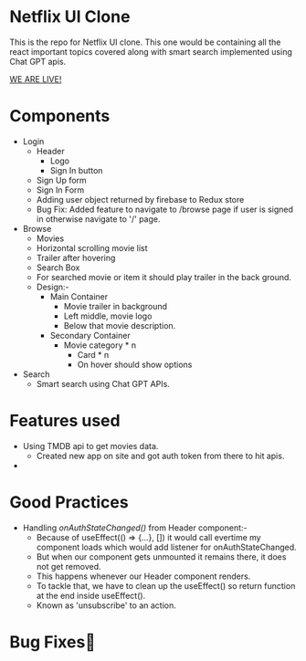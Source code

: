 # Netflix UI Clone
This is the repo for Netflix UI clone. This one would be containing all the react important topics covered along with smart search implemented using Chat GPT apis.

[WE ARE LIVE!](https://netflix-ui-clone-37e7a.web.app/)

# Components 
- Login
    - Header
        - Logo
        - Sign In button
    - Sign Up form
    - Sign In Form
    - Adding user object returned by firebase to Redux store
    - Bug Fix: Added feature to navigate to /browse page if user is signed in otherwise navigate to '/' page.
- Browse 
    - Movies 
    - Horizontal scrolling movie list
    - Trailer after hovering
    - Search Box
    - For searched movie or item it should play trailer in the back ground.
    - Design:- 
        - Main Container
            - Movie trailer in background
            - Left middle, movie logo
            - Below that movie description.
        - Secondary Container
            - Movie category * n
                - Card * n
                - On hover should show options 
- Search 
    - Smart search using Chat GPT APIs.

# Features used

- Using TMDB api to get movies data. 
    - Created new app on site and got auth token from there to hit apis.
- 

# Good Practices 

- Handling *onAuthStateChanged()* from Header component:- 
    - Because of useEffect(() => {...}, []) it would call evertime my component loads which would add listener for onAuthStateChanged.
    - But when our component gets unmounted it remains there, it does not get removed. 
    - This happens whenever our Header component renders.
    - To tackle that, we have to clean up the useEffect() so return function at the end inside useEffect().
    - Known as 'unsubscribe' to an action.


# Bug Fixes🐞

 